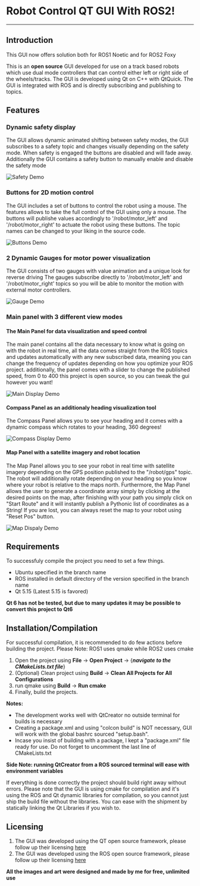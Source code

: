 # Robot Control QT GUI With ROS2!

---
## Introduction
This GUI now offers solution both for ROS1 Noetic and for ROS2 Foxy

This is an **open source** GUI developed for use on a track based robots which use dual mode controllers that can control 
either left or right side of the wheels/tracks.
The GUI is developed using Qt on C++ with QtQuick. The GUI is integrated with ROS and is directly subscribing and publishing to topics.

## Features

### Dynamic safety display
The GUI allows dynamic animated shifting between safety modes, the GUI subscribes to a safety topic and changes visually depending on the safety mode.
When safety is engaged the buttons are disabled and will fade away. Additionally the GUI contains a safety button to manually enable and disable the safety mode

![Safety Demo](https://i.imgur.com/NIrsiO5.gif)

### Buttons for 2D motion control
The GUI includes a set of buttons to control the robot using a mouse. The features allows to take the full control of the GUI using only a mouse.
The buttons will publishe values accordingly to '/robot/motor_left' and '/robot/motor_right' to actuate the robot using these buttons. 
The topic names can be changed to your liking in the source code.

![Buttons Demo](https://i.imgur.com/lcFc3dS.gif)

### 2 Dynamic Gauges for motor power visualization
The GUI consists of two gauges with value animation and a unique look for reverse driving
The gauges subscribe directly to '/robot/motor_left' and '/robot/motor_right' topics so you will be able to monitor the motion with external motor controllers.

![Gauge Demo](https://i.imgur.com/iVAAk7S.gif)

### Main panel with 3 different view modes
#### The Main Panel for data visualization and speed control
The main panel contains all the data necessary to know what is going on with the robot in real time, all the data comes straight
from the ROS topics and updates automatically with any new subscribed data, meaning you can change the frequency of updates depending
on how you optimize your ROS project. additionally, the panel comes with a slider to change the published speed, from 0 to 400
this project is open source, so you can tweak the gui however you want!

![Main Display Demo](https://i.imgur.com/JSZbYPM.gif)

#### Compass Panel as an additionaly heading visualization tool
The Compass Panel allows you to see your heading and it comes with a dynamic compass which rotates
to your heading, 360 degrees!

![Compass Display Demo](https://i.imgur.com/pLFQZ8R.gif)

#### Map Panel with a satellite imagery and robot location
The Map Panel allows you to see your robot in real time with satellite imagery depending on the GPS position published to the "/robot/gps" topic.
The robot will additionally rotate depending on your heading so you know where your robot is relative to the maps north.
Furthermore, the Map Panel allows the user to generate a coordinate array simply by clicking at the desired points on the map, after finishing with your path
you simply click on "Start Route" and it will instantly publish a Pythonic list of coordinates as a String!
If you are lost, you can always reset the map to your robot using "Reset Pos" button.

![Map Dispaly Demo](https://i.imgur.com/tL2SVb0.gif)

## Requirements
To successfuly compile the project you need to set a few things.

* Ubuntu specified in the branch name
* ROS installed in default directory of the version specified in the branch name
* Qt 5.15 (Latest 5.15 is favored)

**Qt 6 has not be tested, but due to many updates it may be possible to convert this project to Qt6**

## Installation/Compilation
For successful compilation, it is recommended to do few actions before building the project.
Please Note: ROS1 uses qmake while ROS2 uses cmake
1. Open the project using **File** -> **Open Project** -> {**_navigate to the CMakeLists.txt file_**}
2. (Optional) Clean project using  **Build** -> **Clean All Projects for All Configurations**
3. run qmake using **Build** -> **Run cmake**
4. Finally, build the projects. 

**Notes:**
* The development works well with QtCreator no outside terminal for builds is necessary
* Creating a package.xml and using "colcon build" is NOT necessary, GUI will work with the global bashrc sourced "setup.bash".
* Incase you insist of building with a package, I kept a "package.xml" file ready for use. Do not forget to uncomment the last line of CMakeLists.txt

**Side Note: running QtCreator from a ROS sourced terminal will ease with environment variables**

If everything is done correctly the project should build right away without errors. Please note that the GUI is using cmake for compilation
and it's using the ROS and Qt dynamic libraries for compilation, so you cannot just ship the build file without the libraries.
You can ease with the shipment by statically linking the Qt Libraries if you wish to.

## Licensing
1. The GUI was developed using the QT open source framework, please follow up their licensing [here](https://www.qt.io/download-open-source)
2. The GUI was developed using the ROS open source framework, please follow up their licensing [here](https://www.ros.org)

**All the images and art were designed and made by me for free, unlimited use**
